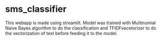 # sms_classifier
This webapp is made using streamlit. Model was trained with Multinomial Naive Bayes algorithm to do the classification and TFIDFvecetorizer to do the vectorization of text before feeding it to the model.
